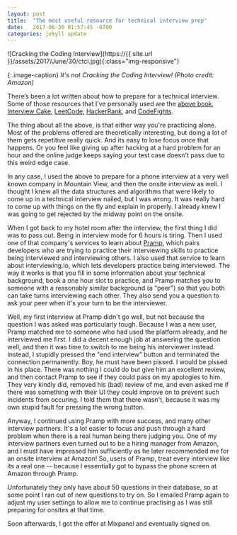 ```yaml
---
layout: post
title:  "The most useful resource for technical interview prep"
date:   2017-06-30 01:57:45 -0700
categories: jekyll update
---
```




![Cracking the Coding Interview](https://{{ site.url }}/assets/2017/June/30/ctci.jpg){:class="img-responsive"}

{:.image-caption}
*It's not Cracking the Coding Interview! (Photo credit: Amazon)*

There’s been a lot written about how to prepare for a technical interview. Some of those resources that I’ve personally used are the [above book](http://www.crackingthecodinginterview.com/), [Interview Cake](https://www.interviewcake.com/), [LeetCode](https://leetcode.com/), [HackerRank](https://www.hackerrank.com/), and [CodeFights](https://codefights.com/). 
 
The thing about all the above, is that either way you're practicing alone. Most of the problems offered are theoretically interesting, but doing a lot of them gets repetitive really quick. And its easy to lose focus once that happens. Or you feel like giving up after hacking at a hard problem for an hour and the online judge keeps saying your test case doesn't pass due to this weird edge case. 
 
In any case, I used the above to prepare for a phone interview at a very well known company in Mountain View, and then the onsite interview as well. I thought I knew all the data structures and algorithms that were likely to come up in a technical interview nailed, but I was wrong. It was really hard to come up with things on the fly and explain in properly. I already knew I was going to get rejected by the midway point on the onsite. 
 
When I got back to my hotel room after the interview, the first thing I did was to pass out. Being in interview mode for 6 hours is tiring. Then I used one of that company's services to learn about [Pramp](https://pramp.com/#/), which pairs developers who are trying to practice their interviewing skills to practice being interviewed and interviewing others. I also used that service to learn about interviewing.io, which lets developers practice being interviewed. The way it works is that you fill in some information about your technical background, book a one hour slot to practice, and Pramp matches you to someone with a reasonably similar background (a "peer") so that you both can take turns interviewing each other. They also send you a question to ask your peer when it's your turn to be the interviewer. 
 
Well, my first interview at Pramp didn't go well, but not because the question I was asked was particularly tough. Because I was a new user, Pramp matched me to someone who had used the platform already, and he interviewed me first. I did a decent enough job at answering the question well, and then it was time to switch to me being his interviewer instead. Instead, I stupidly pressed the "end interview" button and terminated the connection permanently. Boy, he must have been pissed. I would be pissed in his place. There was nothing I could do but give him an excellent review, and then contact Pramp to see if they could pass on my apologies to him. They very kindly did, removed his (bad) review of me, and even asked me if there was something with their UI they could improve on to prevent such incidents from occuring. I told them that there wasn't, because it was my own stupid fault for pressing the wrong button. 

Anyway, I continued using Pramp with more success, and many other interview partners.
It's a lot easier to focus and push through a hard problem when there 
is a real human being there judging you. 
One of my interview partners even turned out to be a hiring manager from Amazon, 
and I must have impressed him sufficiently as he 
later recommended me for an onsite interview at Amazon!
So, users of Pramp, treat every interview like its a real one -- 
because I essentially got to bypass the phone screen at Amazon through Pramp. 

Unfortunately they only have about 50 questions in their database, 
so at some point I ran out of new questions to try on.
So I emailed Pramp again to adjust my user settings to allow me to continue
practising as I was still preparing for onsites at that time. 

Soon afterwards, I got the offer at Mixpanel and eventually signed on. 























